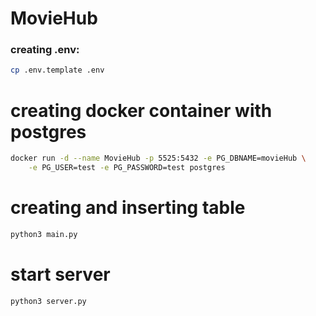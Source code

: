 # MovieHub
### creating .env:
```bash
cp .env.template .env
```

# creating docker container with postgres
```bash
docker run -d --name MovieHub -p 5525:5432 -e PG_DBNAME=movieHub \
    -e PG_USER=test -e PG_PASSWORD=test postgres
```

# creating and inserting table
```bash
python3 main.py
```

# start server
```bash
python3 server.py
```
